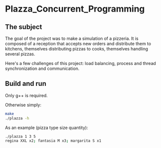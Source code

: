 # Plazza_Concurrent_Programming

## The subject

The goal of the project was to make a simulation of a pizzeria. It is composed of a reception that accepts new orders and distribute them 
to kitchens, themselves distributing pizzas to cooks, themselves handling several pizzas.

Here's a few challenges of this project: load balancing, process and thread synchronization and communication.

## Build and run

Only g++ is required.

Otherwise simply:
```sh
make
./plazza -h
```

As an example (pizza type size quantity):
```sh
./plazza 1 3 5
regina XXL x2; fantasia M x3; margarita S x1
```
